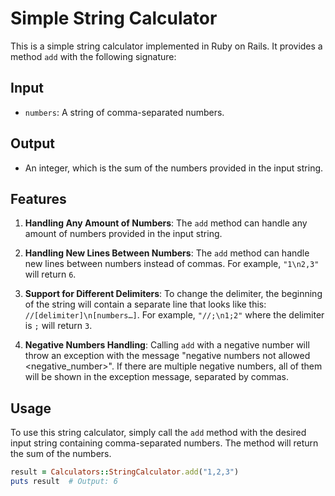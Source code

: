 # Simple String Calculator

This is a simple string calculator implemented in Ruby on Rails. It provides a method `add` with the following signature:

## Input

- `numbers`: A string of comma-separated numbers.

## Output

- An integer, which is the sum of the numbers provided in the input string.

## Features

1. **Handling Any Amount of Numbers**: The `add` method can handle any amount of numbers provided in the input string.

2. **Handling New Lines Between Numbers**: The `add` method can handle new lines between numbers instead of commas. For example, `"1\n2,3"` will return `6`.

3. **Support for Different Delimiters**: To change the delimiter, the beginning of the string will contain a separate line that looks like this: `//[delimiter]\n[numbers…]`. For example, `"//;\n1;2"` where the delimiter is `;` will return `3`.

4. **Negative Numbers Handling**: Calling `add` with a negative number will throw an exception with the message "negative numbers not allowed <negative_number>". If there are multiple negative numbers, all of them will be shown in the exception message, separated by commas.

## Usage

To use this string calculator, simply call the `add` method with the desired input string containing comma-separated numbers. The method will return the sum of the numbers.

```ruby
result = Calculators::StringCalculator.add("1,2,3")
puts result  # Output: 6
